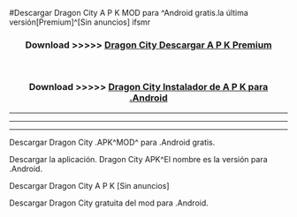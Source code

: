 #Descargar Dragon City  A P K MOD para ^Android gratis.la última versión[Premium]^[Sin anuncios] ifsmr



<div align="center">
<h3>Download >>>>> <a href="https://es-web.web.app/?es= Dragon City ">Dragon City  Descargar A P K Premium</a></h3><br>

<h3>Download >>>>> <a href="https://es-web.web.app/?es= Dragon City ">Dragon City  Instalador de A P K para .Android</a></h3>
</div>


----------------------------------------------------------

----------------------------------------------------------

----------------------------------------------------------

Descargar Dragon City  .APK^MOD^ para .Android gratis.

Descargar la aplicación. Dragon City  APK^El nombre es la versión para .Android.

Descargar Dragon City  A P K [Sin anuncios]

Descargar Dragon City  gratuita del mod para .Android.